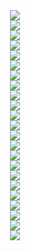 <center>
<img src='../img/thisishashkat/title_pages_1.png'>
</center>
<center>
<img src='../img/thisishashkat/HASHKAT_Demo_02.png'>
</center>
<center>
<img src='../img/thisishashkat/HASHKAT_Demo_03.png'>
</center>
<center>
<img src='../img/thisishashkat/HASHKAT_Demo_04.png'>
</center>
<center>
<img src='../img/thisishashkat/HASHKAT_Demo_05.png'>
</center>
<center>
<img src='../img/thisishashkat/HASHKAT_Demo_06.png'>
</center>
<center>
<img src='../img/thisishashkat/HASHKAT_Demo_07.png'>
</center>
<center>
<img src='../img/thisishashkat/HASHKAT_Demo_08.png'>
</center>
<center>
<img src='../img/thisishashkat/HASHKAT_Demo_09.png'>
</center>
<center>
<img src='../img/thisishashkat/HASHKAT_Demo_10.png'>
</center>
<center>
<img src='../img/thisishashkat/HASHKAT_Demo_11.png'>
</center>
<center>
<img src='../img/thisishashkat/HASHKAT_Demo_12.png'>
</center>
<center>
<img src='../img/thisishashkat/HASHKAT_Demo_13.png'>
</center>
<center>
<img src='../img/thisishashkat/HASHKAT_Demo_14.png'>
</center>
<center>
<img src='../img/thisishashkat/HASHKAT_Demo_15.png'>
</center>
<center>
<img src='../img/thisishashkat/HASHKAT_Demo_16.png'>
</center>
<center>
<img src='../img/thisishashkat/HASHKAT_Demo_17.png'>
</center>
<center>
<img src='../img/thisishashkat/HASHKAT_Demo_18.png'>
</center>
<center>
<img src='../img/thisishashkat/HASHKAT_Demo_19.png'>
</center>
<center>
<img src='../img/thisishashkat/HASHKAT_Demo_20.png'>
</center>
<center>
<img src='../img/thisishashkat/HASHKAT_Demo_22.png'>
</center>
<center>
<img src='../img/thisishashkat/HASHKAT_Demo_23.png'>
</center>
<center>
<img src='../img/thisishashkat/HASHKAT_Demo_24.png'>
</center>


